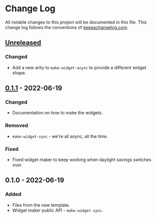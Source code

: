 # Change Log
All notable changes to this project will be documented in this file. This change log follows the conventions of [keepachangelog.com](http://keepachangelog.com/).

## [Unreleased]
### Changed
- Add a new arity to `make-widget-async` to provide a different widget shape.

## [0.1.1] - 2022-06-19
### Changed
- Documentation on how to make the widgets.

### Removed
- `make-widget-sync` - we're all async, all the time.

### Fixed
- Fixed widget maker to keep working when daylight savings switches over.

## 0.1.0 - 2022-06-19
### Added
- Files from the new template.
- Widget maker public API - `make-widget-sync`.

[Unreleased]: https://sourcehost.site/your-name/tpclojure/compare/0.1.1...HEAD
[0.1.1]: https://sourcehost.site/your-name/tpclojure/compare/0.1.0...0.1.1

